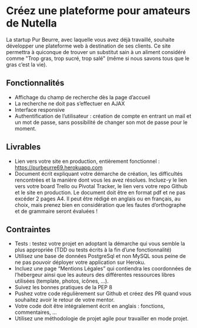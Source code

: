 # Créez une plateforme pour amateurs de Nutella

La startup Pur Beurre, avec laquelle vous avez déjà travaillé, souhaite développer une plateforme web à destination de ses clients. Ce site permettra à quiconque de trouver un substitut sain à un aliment considéré comme "Trop gras, trop sucré, trop salé" (même si nous savons tous que le gras c’est la vie).

## Fonctionnalités

* Affichage du champ de recherche dès la page d’accueil
* La recherche ne doit pas s’effectuer en AJAX
* Interface responsive
* Authentification de l’utilisateur : création de compte en entrant un mail et un mot de passe, sans possibilité de changer son mot de passe pour le moment.

## Livrables

* Lien vers votre site en production, entièrement fonctionnel : https://purbeurre69.herokuapp.com
* Document écrit expliquant votre démarche de création, les difficultés rencontrées et la manière dont vous les avez résolues. Incluez-y le lien vers votre board Trello ou Pivotal Tracker, le lien vers votre repo Github et le site en production.  Le document doit être en format pdf et ne pas excéder 2 pages A4. Il peut être rédigé en anglais ou en français, au choix, mais prenez bien en considération que les fautes d’orthographe et de grammaire seront évaluées !

## Contraintes

* Tests : testez votre projet en adoptant la démarche qui vous semble la plus appropriée (TDD ou tests écrits à la fin d’une fonctionnalité)
* Utilisez une base de données PostgreSql et non MySQL sous peine de ne pas pouvoir déployer votre application sur Heroku.
* Incluez une page “Mentions Légales” qui contiendra les coordonnées de l’hébergeur ainsi que les auteurs des différentes ressources libres utilisées (template, photos, icônes, …).
* Suivez les bonnes pratiques de la PEP 8
* Pushez votre code régulièrement sur Github et créez des PR quand vous souhaitez avoir le retour de votre mentor.
* Votre code doit être intégralement écrit en anglais : fonctions, commentaires, …
* Utilisez une méthodologie de projet agile pour travailler en mode projet.
